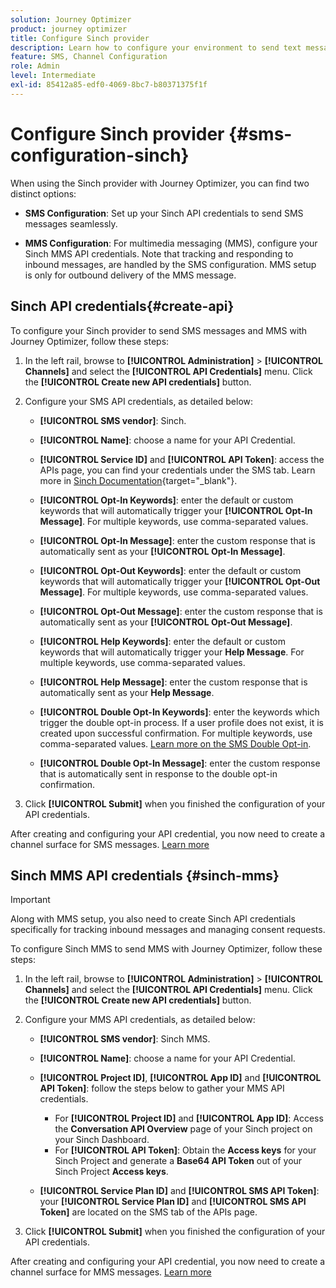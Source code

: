 ```yaml
---
solution: Journey Optimizer
product: journey optimizer
title: Configure Sinch provider
description: Learn how to configure your environment to send text messages with Journey Optimizer with Sinch
feature: SMS, Channel Configuration
role: Admin
level: Intermediate
exl-id: 85412a85-edf0-4069-8bc7-b80371375f1f
---
```

# Configure Sinch provider {#sms-configuration-sinch}

When using the Sinch provider with Journey Optimizer, you can find two distinct options:

* **SMS Configuration**: Set up your Sinch API credentials to send SMS messages seamlessly.

* **MMS Configuration**: For multimedia messaging (MMS), configure your Sinch MMS API credentials. Note that tracking and responding to inbound messages, are handled by the SMS configuration. MMS setup is only for outbound delivery of the MMS message.

## Sinch API credentials{#create-api}

To configure your Sinch provider to send SMS messages and MMS with Journey Optimizer, follow these steps:

1. In the left rail, browse to **[!UICONTROL Administration]** > **[!UICONTROL Channels]** and select the **[!UICONTROL API Credentials]** menu. Click the **[!UICONTROL Create new API credentials]** button.

1. Configure your SMS API credentials, as detailed below:

    * **[!UICONTROL SMS vendor]**: Sinch.

    * **[!UICONTROL Name]**: choose a name for your API Credential.

    * **[!UICONTROL Service ID]** and **[!UICONTROL API Token]**: access the APIs page, you can find your credentials under the SMS tab. Learn more in [Sinch Documentation](https://developers.sinch.com/docs/sms/getting-started/){target="_blank"}.

    * **[!UICONTROL Opt-In Keywords]**: enter the default or custom keywords that will automatically trigger your **[!UICONTROL Opt-In Message]**. For multiple keywords, use comma-separated values.

    * **[!UICONTROL Opt-In Message]**: enter the custom response that is automatically sent as your **[!UICONTROL Opt-In Message]**.

    * **[!UICONTROL Opt-Out Keywords]**: enter the default or custom keywords that will automatically trigger your **[!UICONTROL Opt-Out Message]**. For multiple keywords, use comma-separated values.

    * **[!UICONTROL Opt-Out Message]**: enter the custom response that is automatically sent as your **[!UICONTROL Opt-Out Message]**.

    * **[!UICONTROL Help Keywords]**: enter the default or custom keywords that will automatically trigger your **Help Message**. For multiple keywords, use comma-separated values.

    * **[!UICONTROL Help Message]**: enter the custom response that is automatically sent as your **Help Message**.

    * **[!UICONTROL Double Opt-In Keywords]**: enter the keywords which trigger the double opt-in process. If a user profile does not exist, it is created upon successful confirmation. For multiple keywords, use comma-separated values. [Learn more on the SMS Double Opt-in](https://video.tv.adobe.com/v/3427129/?learn=on).

    * **[!UICONTROL Double Opt-In Message]**: enter the custom response that is automatically sent in response to the double opt-in confirmation.

1. Click **[!UICONTROL Submit]** when you finished the configuration of your API credentials.

After creating and configuring your API credential, you now need to create a channel surface for SMS messages. [Learn more](sms-configuration-surface.md)

## Sinch MMS API credentials {#sinch-mms}

>[!IMPORTANT]
>
> Along with MMS setup, you also need to create Sinch API credentials specifically for tracking inbound messages and managing consent requests.

To configure Sinch MMS to send MMS with Journey Optimizer, follow these steps:

1. In the left rail, browse to **[!UICONTROL Administration]** > **[!UICONTROL Channels]** and select the **[!UICONTROL API Credentials]** menu. Click the **[!UICONTROL Create new API credentials]** button.

1. Configure your MMS API credentials, as detailed below:

    * **[!UICONTROL SMS vendor]**: Sinch MMS.

    * **[!UICONTROL Name]**: choose a name for your API Credential.

    * **[!UICONTROL Project ID]**, **[!UICONTROL App ID]** and **[!UICONTROL API Token]**: follow the steps below to gather your MMS API credentials.

        * For **[!UICONTROL Project ID]** and **[!UICONTROL App ID]**: Access the **Conversation API Overview** page of your Sinch project on your Sinch Dashboard.
        * For **[!UICONTROL API Token]**: Obtain the **Access keys** for your Sinch Project and generate a **Base64 API Token** out of your Sinch Project **Access keys**.

    * **[!UICONTROL Service Plan ID]** and **[!UICONTROL SMS API Token]**: your **[!UICONTROL Service Plan ID]** and **[!UICONTROL SMS API Token]** are located on the SMS tab of the APIs page.

1. Click **[!UICONTROL Submit]** when you finished the configuration of your API credentials.

After creating and configuring your API credential, you now need to create a channel surface for MMS messages. [Learn more](sms-configuration-surface.md)
